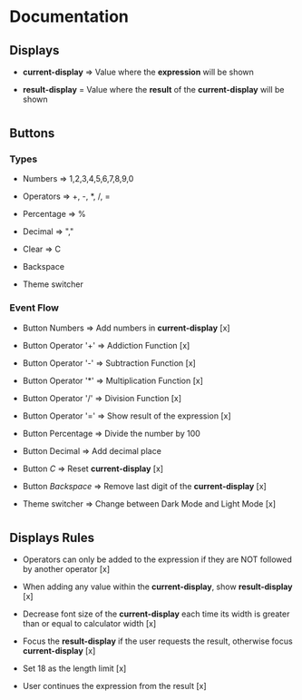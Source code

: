 # Documentation
## Displays

- **current-display** => Value where the **expression** will be shown

- **result-display** = Value where the **result** of the **current-display** will be shown 
# 
## Buttons
### Types
- Numbers => 1,2,3,4,5,6,7,8,9,0 

- Operators => +, -, *, /, =

- Percentage => %

- Decimal => ","

- Clear => C

- Backspace 

- Theme switcher

### Event Flow
- Button Numbers => Add numbers in **current-display** [x]

- Button Operator '+' => Addiction Function [x]

- Button Operator '-' => Subtraction Function [x]

- Button Operator '*' => Multiplication Function [x]

- Button Operator '/' => Division Function [x]

- Button Operator '=' => Show result of the expression [x]

- Button Percentage => Divide the number by 100

- Button Decimal => Add decimal place

- Button *C* => Reset **current-display** [x]

- Button *Backspace* => Remove last digit of the **current-display** [x]

- Theme switcher => Change between Dark Mode and Light Mode [x]
# 
## Displays Rules

- Operators can only be added to the expression if they are NOT followed by another operator [x]

- When adding any value within the **current-display**, show **result-display** [x]

- Decrease font size of the **current-display** each time its width is greater than or equal to calculator width  [x]

- Focus the **result-display** if the user requests the result, otherwise focus **current-display** [x]

- Set 18 as the length limit [x]

- User continues the expression from the result [x]


